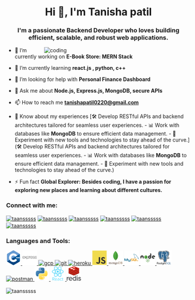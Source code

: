 <h1 align="center">Hi 👋, I'm Tanisha patil</h1>
<h3 align="center">I'm a passionate Backend Developer who loves building efficient, scalable, and robust web applications.</h3>
<img align="right" alt="coding" width ="400" src="https://media.tenor.com/images/7db4eaa3e47272c8e58ee018fc390b7d/tenor.gif">

- 🔭 I’m currently working on **E-Book Store: MERN Stack**

- 🌱 I’m currently learning **react.js , python, c++**

- 🤝 I’m looking for help with **Personal Finance Dashboard**

- 💬 Ask me about **Node.js, Express.js, MongoDB, secure APIs**

- 📫 How to reach me **tanishapatil0220@gmail.com**

- 📄 Know about my experiences [🛠️ Develop RESTful APIs and backend architectures tailored for seamless user experiences. - 📊 Work with databases like **MongoDB** to ensure efficient data management. - 🤖 Experiment with new tools and technologies to stay ahead of the curve.](🛠️ Develop RESTful APIs and backend architectures tailored for seamless user experiences. - 📊 Work with databases like **MongoDB** to ensure efficient data management. - 🤖 Experiment with new tools and technologies to stay ahead of the curve.)

- ⚡ Fun fact **Global Explorer: Besides coding, I have a passion for exploring new places and learning about different cultures.**

<h3 align="left">Connect with me:</h3>
<p align="left">
<a href="https://twitter.com/taansssss" target="blank"><img align="center" src="https://raw.githubusercontent.com/rahuldkjain/github-profile-readme-generator/master/src/images/icons/Social/twitter.svg" alt="taansssss" height="30" width="40" /></a>
<a href="https://linkedin.com/in/taansssss" target="blank"><img align="center" src="https://raw.githubusercontent.com/rahuldkjain/github-profile-readme-generator/master/src/images/icons/Social/linked-in-alt.svg" alt="taansssss" height="30" width="40" /></a>
<a href="https://instagram.com/taansssss" target="blank"><img align="center" src="https://raw.githubusercontent.com/rahuldkjain/github-profile-readme-generator/master/src/images/icons/Social/instagram.svg" alt="taansssss" height="30" width="40" /></a>
<a href="https://www.youtube.com/c/taansssss" target="blank"><img align="center" src="https://raw.githubusercontent.com/rahuldkjain/github-profile-readme-generator/master/src/images/icons/Social/youtube.svg" alt="taansssss" height="30" width="40" /></a>
<a href="https://www.hackerrank.com/taansssss" target="blank"><img align="center" src="https://raw.githubusercontent.com/rahuldkjain/github-profile-readme-generator/master/src/images/icons/Social/hackerrank.svg" alt="taansssss" height="30" width="40" /></a>
<a href="https://www.leetcode.com/taansssss" target="blank"><img align="center" src="https://raw.githubusercontent.com/rahuldkjain/github-profile-readme-generator/master/src/images/icons/Social/leet-code.svg" alt="taansssss" height="30" width="40" /></a>
</p>

<h3 align="left">Languages and Tools:</h3>
<p align="left"> <a href="https://www.w3schools.com/cpp/" target="_blank" rel="noreferrer"> <img src="https://raw.githubusercontent.com/devicons/devicon/master/icons/cplusplus/cplusplus-original.svg" alt="cplusplus" width="40" height="40"/> </a> <a href="https://expressjs.com" target="_blank" rel="noreferrer"> <img src="https://raw.githubusercontent.com/devicons/devicon/master/icons/express/express-original-wordmark.svg" alt="express" width="40" height="40"/> </a> <a href="https://cloud.google.com" target="_blank" rel="noreferrer"> <img src="https://www.vectorlogo.zone/logos/google_cloud/google_cloud-icon.svg" alt="gcp" width="40" height="40"/> </a> <a href="https://git-scm.com/" target="_blank" rel="noreferrer"> <img src="https://www.vectorlogo.zone/logos/git-scm/git-scm-icon.svg" alt="git" width="40" height="40"/> </a> <a href="https://heroku.com" target="_blank" rel="noreferrer"> <img src="https://www.vectorlogo.zone/logos/heroku/heroku-icon.svg" alt="heroku" width="40" height="40"/> </a> <a href="https://developer.mozilla.org/en-US/docs/Web/JavaScript" target="_blank" rel="noreferrer"> <img src="https://raw.githubusercontent.com/devicons/devicon/master/icons/javascript/javascript-original.svg" alt="javascript" width="40" height="40"/> </a> <a href="https://www.mongodb.com/" target="_blank" rel="noreferrer"> <img src="https://raw.githubusercontent.com/devicons/devicon/master/icons/mongodb/mongodb-original-wordmark.svg" alt="mongodb" width="40" height="40"/> </a> <a href="https://www.mysql.com/" target="_blank" rel="noreferrer"> <img src="https://raw.githubusercontent.com/devicons/devicon/master/icons/mysql/mysql-original-wordmark.svg" alt="mysql" width="40" height="40"/> </a> <a href="https://nodejs.org" target="_blank" rel="noreferrer"> <img src="https://raw.githubusercontent.com/devicons/devicon/master/icons/nodejs/nodejs-original-wordmark.svg" alt="nodejs" width="40" height="40"/> </a> <a href="https://www.postgresql.org" target="_blank" rel="noreferrer"> <img src="https://raw.githubusercontent.com/devicons/devicon/master/icons/postgresql/postgresql-original-wordmark.svg" alt="postgresql" width="40" height="40"/> </a> <a href="https://postman.com" target="_blank" rel="noreferrer"> <img src="https://www.vectorlogo.zone/logos/getpostman/getpostman-icon.svg" alt="postman" width="40" height="40"/> </a> <a href="https://www.python.org" target="_blank" rel="noreferrer"> <img src="https://raw.githubusercontent.com/devicons/devicon/master/icons/python/python-original.svg" alt="python" width="40" height="40"/> </a> <a href="https://reactjs.org/" target="_blank" rel="noreferrer"> <img src="https://raw.githubusercontent.com/devicons/devicon/master/icons/react/react-original-wordmark.svg" alt="react" width="40" height="40"/> </a> <a href="https://redis.io" target="_blank" rel="noreferrer"> <img src="https://raw.githubusercontent.com/devicons/devicon/master/icons/redis/redis-original-wordmark.svg" alt="redis" width="40" height="40"/> </a> </p>

<p><img align="center" src="https://github-readme-stats.vercel.app/api/top-langs?username=taansssss&show_icons=true&locale=en&layout=compact" alt="taansssss" /></p>

